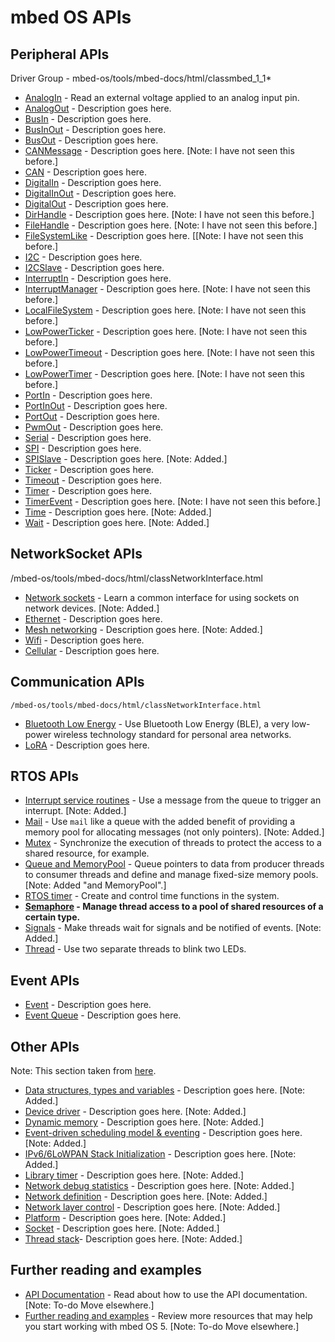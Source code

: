 # mbed OS APIs

## Peripheral APIs
Driver Group - mbed-os/tools/mbed-docs/html/classmbed_1_1*

- [AnalogIn]() - Read an external voltage applied to an analog input pin.
- [AnalogOut]() - Description goes here.
- [BusIn]() - Description goes here.
- [BusInOut]() - Description goes here.
- [BusOut]() - Description goes here.
- [CANMessage]() - Description goes here. [Note: I have not seen this before.]
- [CAN]() - Description goes here.
- [DigitalIn]() - Description goes here.
- [DigitalInOut]() - Description goes here.
- [DigitalOut]() - Description goes here.
- [DirHandle]() - Description goes here. [Note: I have not seen this before.]
- [FileHandle]() - Description goes here. [Note: I have not seen this before.]
- [FileSystemLike]() - Description goes here. [[Note: I have not seen this before.]
- [I2C]() - Description goes here.
- [I2CSlave]() - Description goes here.
- [InterruptIn]() - Description goes here.
- [InterruptManager]() - Description goes here. [Note: I have not seen this before.]
- [LocalFileSystem]() - Description goes here. [Note: I have not seen this before.]
- [LowPowerTicker]() - Description goes here. [Note: I have not seen this before.]
- [LowPowerTimeout]() - Description goes here. [Note: I have not seen this before.]
- [LowPowerTimer]() - Description goes here. [Note: I have not seen this before.]
- [PortIn]() - Description goes here.
- [PortInOut]() - Description goes here.
- [PortOut]() - Description goes here.
- [PwmOut]() - Description goes here.
- [Serial]() - Description goes here.
- [SPI]() - Description goes here.
- [SPISlave]() - Description goes here. [Note: Added.]
- [Ticker]() - Description goes here.
- [Timeout]() - Description goes here.
- [Timer]() - Description goes here.
- [TimerEvent]() - Description goes here. [Note: I have not seen this before.]
- [Time]() - Description goes here. [Note: Added.]
- [Wait]() - Description goes here. [Note: Added.]
 
## NetworkSocket APIs
  /mbed-os/tools/mbed-docs/html/classNetworkInterface.html
  
- [Network sockets]() - Learn a common interface for using sockets on network devices. [Note: Added.]
- [Ethernet]() - Description goes here.
- [Mesh networking]() - Description goes here. [Note: Added.]
- [Wifi]() - Description goes here.
- [Cellular]() - Description goes here.

## Communication APIs
    /mbed-os/tools/mbed-docs/html/classNetworkInterface.html
    
- [Bluetooth Low Energy]() - Use Bluetooth Low Energy (BLE), a very low-power wireless technology standard for personal area networks.
- [LoRA]() - Description goes here.

## RTOS APIs

- [Interrupt service routines]() - Use a message from the queue to trigger an interrupt. [Note: Added.]
- [Mail]() - Use `mail` like a queue with the added benefit of providing a memory pool for allocating messages (not only pointers). [Note: Added.]
- [Mutex]() - Synchronize the execution of threads to protect the access to a shared resource, for example.
- [Queue and MemoryPool]() - Queue pointers to data from producer threads to consumer threads and define and manage fixed-size memory pools. [Note: Added "and MemoryPool".]
- [RTOS timer]() - Create and control time functions in the system.
- **[Semaphore](semaphore.md) - Manage thread access to a pool of shared resources of a certain type.**
- [Signals]() - Make threads wait for signals and be notified of events. [Note: Added.]
- [Thread]() - Use two separate threads to blink two LEDs.

## Event APIs

- [Event]() - Description goes here.
- [Event Queue]() - Description goes here.

## Other APIs
Note: This section taken from [here](https://docs.mbed.com/docs/arm-ipv66lowpan-stack/en/latest/06_API_introduction/).
- [Data structures, types and variables]() - Description goes here. [Note: Added.]
- [Device driver]() - Description goes here. [Note: Added.]
- [Dynamic memory]() - Description goes here. [Note: Added.]
- [Event-driven scheduling model & eventing]() - Description goes here. [Note: Added.]
- [IPv6/6LoWPAN Stack Initialization]() - Description goes here. [Note: Added.]
- [Library timer]() - Description goes here. [Note: Added.]
- [Network debug statistics]() - Description goes here. [Note: Added.]
- [Network definition]() - Description goes here. [Note: Added.]
- [Network layer control]() - Description goes here. [Note: Added.]
- [Platform]() - Description goes here. [Note: Added.]
- [Socket]() - Description goes here. [Note: Added.]
- [Thread stack]()- Description goes here. [Note: Added.]

## Further reading and examples
- [API Documentation](https://docs.mbed.com/docs/mbed-os-api-reference/en/latest/APIs/API_Documentation/) - Read about how to use the API documentation. [Note: To-do Move elsewhere.]
- [Further reading and examples](https://docs.mbed.com/docs/mbed-os-api-reference/en/latest/further_reading/) - Review more resources that may help you start working with mbed OS 5. [Note: To-do Move elsewhere.]
